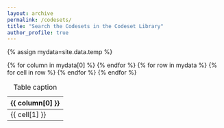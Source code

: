 ```yaml
---
layout: archive
permalink: /codesets/
title: "Search the Codesets in the Codeset Library"
author_profile: true
--- 
```

{% assign mydata=site.data.temp %}

<table>
    <caption>Table caption</caption>
    <thead>
    {% for column in mydata[0] %}
        <th>{{ column[0] }}</th>
    {% endfor %}
    </thead>
    <tbody>
    {% for row in mydata %}
        <tr>
        {% for cell in row %}
            <td>{{ cell[1] }}</td>
        {% endfor %}
        </tr>
    {% endfor %}
    </tbody>
</table>

<!-- <ul>
{% for member in site.data.temp %}
  <li>
  	  {{ temp.study_id }}
      {{ temp.,study_name }}
      {{ temp.codeset }}
  </li>
{% endfor %}
</ul> -->